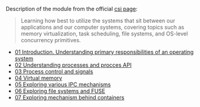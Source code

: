 Description of the module from the official [csi page](https://bradfieldcs.com/csi/):
> Learning how best to utilize the systems that sit between our applications and our computer systems, covering topics such as memory virtualization, task scheduling, file systems, and OS-level concurrency primitives.

- [01 Introduction. Understanding primary responsibilities of an operating system](./01_intro/)
- [02 Understanding processes and procces API](./02_programs_and_processes/)
- [03 Process control and signals](./03_process_execution_and_scheduling/)
- [04 Virtual memory](./04_virtual_memory/)
- [05 Exploring various IPC mechanisms](./05_interprocess_comunication/)
- [06 Exploring file systems and FUSE](./06_file_systems/)
- [07 Exploring mechanism behind containers](./07_containers/)